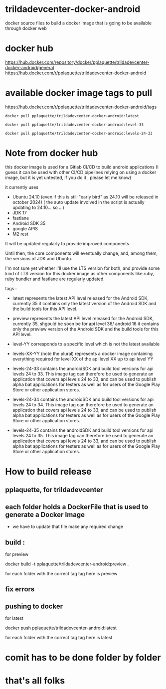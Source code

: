 # trildadevcenter-docker-android
docker source files to build a docker image that is going to be available through docker web

# docker hub
https://hub.docker.com/repository/docker/pplaquette/trildadevcenter-docker-android/general
https://hub.docker.com/r/pplaquette/trildadevcenter-docker-android

# available docker image tags to pull
https://hub.docker.com/r/pplaquette/trildadevcenter-docker-android/tags

```
docker pull pplaquette/trildadevcenter-docker-android:latest
```

```
docker pull pplaquette/trildadevcenter-docker-android:level-33
```

```
docker pull pplaquette/trildadevcenter-docker-android:levels-24-33
```

# Note from docker hub
this docker image is used for a Gitlab CI/CD to build android applications
(I guess it can be used with other CI/CD pipelines relying on using a docker image, but it is yet untested, if you do it , please let me know)

it currently uses
- Ubuntu 24.10 (even if this is still "early bird" as 24.10 will be released in october  2024)
( the auto update involved in the script is actually updating to 24.10... so ...)
- JDK 17
- fastlane
- Android SDK 35
- google APIS
- M2 rest

It will be updated regularly to provide improved components.

Until then, the core components will eventually change, and, among them, the versions of JDK and Ubuntu.

I'm not sure yet whether I'll use the LTS version for both, and provide some kind of LTS version for this docker image as other components like ruby, ruby bundler and fastlane are regularly updated.

tags :


- latest 
represents the latest API level released for the Android SDK, currently 35
it contains only the latest version of the Android SDK and the build tools for this API level.

- preview 
represents the latest API level released for the Android SDK, currently 35, shgould be soon be for api level 36/ android 16
it contains only the preview version of the Android SDK and the build tools for this API level.

- level-YY
corresponds to a specific level which is not the latest available

- levels-XX-YY  (note the plural)
represents a docker image containing everything required for level XX of the api level XX up to api level YY

- levels-24-33
contains the androidSDK and build tool versions for api levels 24 to 33. This image tag can therefore be used to generate an application that covers api levels 24 to 33, and can be used to publish alpha bat applications for testers as well as for users of the Google Play Store or other application stores.

- levels-24-34
contains the androidSDK and build tool versions for api levels 24 to 34. This image tag can therefore be used to generate an application that covers api levels 24 to 33, and can be used to publish alpha bat applications for testers as well as for users of the Google Play Store or other application stores.

- levels-24-35
contains the androidSDK and build tool versions for api levels 24 to 35. This image tag can therefore be used to generate an application that covers api levels 24 to 33, and can be used to publish alpha bat applications for testers as well as for users of the Google Play Store or other application stores.


# How to build release

##  pplaquette, for trildadevcenter

## each folder holds a DockerFile that is used to generate a Docker Image
- we have to update that file make any required change

## build :  
for preview 

docker build -t pplaquette/trildadevcenter-android:preview .

for each folder with the correct tag tag here is preview

## fix errors 

## pushing to docker
 for latest 
 
 docker push pplaquette/trildadevcenter-android:latest  

for each folder with the correct tag tag here is latest


# comit has to be done folder by folder 

# that's all folks
